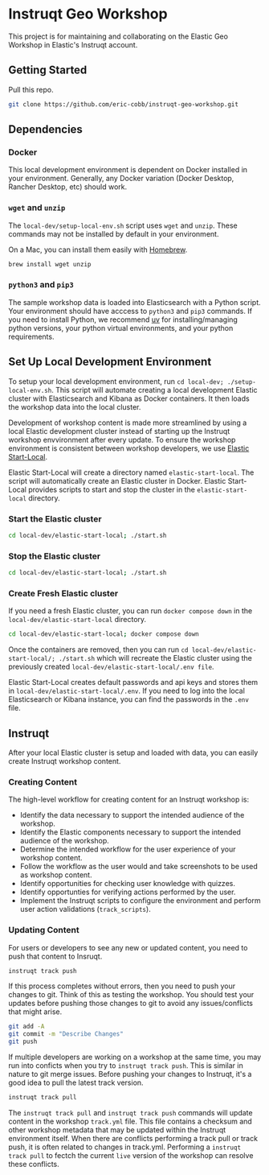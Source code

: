# Instruqt Geo Workshop

This project is for maintaining and collaborating on the Elastic Geo Workshop in Elastic's Instruqt account.

## Getting Started

Pull this repo.

```bash
git clone https://github.com/eric-cobb/instruqt-geo-workshop.git
```

## Dependencies

### Docker

This local development environment is dependent on Docker installed in your environment. Generally, any Docker variation
(Docker Desktop, Rancher Desktop, etc) should work.

### `wget` and `unzip`

The `local-dev/setup-local-env.sh` script uses `wget` and `unzip`. These commands may not be installed by default in your
environment.

On a Mac, you can install them easily with [Homebrew](https://brew.sh/).

```bash
brew install wget unzip
```

### `python3` and `pip3`

The sample workshop data is loaded into Elasticsearch with a Python script. Your environment should have acccess to `python3`
and `pip3` commands. If you need to install Python, we recommend [uv](https://github.com/astral-sh/uv) for installing/managing
python versions, your python virtual environments, and your python requirements.

## Set Up Local Development Environment

To setup your local development environment, run `cd local-dev; ./setup-local-env.sh`. This script will automate creating a
local development Elastic cluster with Elasticsearch and Kibana as Docker containers. It then loads the workshop data into the local cluster.

Development of workshop content is made more streamlined by using a local Elastic development cluster instead of starting up
the Instruqt workshop envvironment after every update. To ensure the workshop environment is consistent between workshop developers, we use [Elastic Start-Local](https://www.elastic.co/guide/en/elasticsearch/reference/current/run-elasticsearch-locally.html).

Elastic Start-Local will create a directory named `elastic-start-local`. The script will automatically create an Elastic
cluster in Docker. Elastic Start-Local provides scripts to start and stop the cluster in the `elastic-start-local` directory.

### Start the Elastic cluster

```bash
cd local-dev/elastic-start-local; ./start.sh
```

### Stop the Elastic cluster

```bash
cd local-dev/elastic-start-local; ./start.sh
```

### Create Fresh Elastic cluster

If you need a fresh Elastic cluster, you can run `docker compose down` in the `local-dev/elastic-start-local` directory.

```bash
cd local-dev/elastic-start-local; docker compose down
```

Once the containers are removed, then you can run `cd local-dev/elastic-start-local/; ./start.sh` which will recreate the
Elastic cluster using the previously created `local-dev/elastic-start-local/.env file`.

Elastic Start-Local creates default passwords and api keys and stores them in `local-dev/elastic-start-local/.env`. If you
need to log into the local Elasticsearch or Kibana instance, you can find the passwords in the `.env` file.

## Instruqt

After your local Elastic cluster is setup and loaded with data, you can easily create Instruqt workshop content.

### Creating Content

The high-level workflow for creating content for an Instruqt workshop is:

- Identify the data necessary to support the intended audience of the workshop.
- Identify the Elastic components necessary to support the intended audience of the workshop.
- Determine the intended workflow for the user experience of your workshop content.
- Follow the workflow as the user would and take screenshots to be used as workshop content.
- Identify opportunities for checking user knowledge with quizzes.
- Identify opportunties for verifying actions performed by the user.
- Implement the Instruqt scripts to configure the environment and perform user action validations (`track_scripts`).

### Updating Content

For users or developers to see any new or updated content, you need to push that content to Insruqt.

```bash
instruqt track push
```

If this process completes without errors, then you need to push your changes to git. Think of this as testing the workshop.
You should test your updates before pushing those changes to git to avoid any issues/conflicts that might arise.

```bash
git add -A
git commit -m "Describe Changes"
git push
```

If multiple developers are working on a workshop at the same time, you may run into conficts when you try to `instruqt track push`.
This is similar in nature to git merge issues. Before pushing your changes to Instruqt, it's a good idea to pull the latest
track version.

```bash
instruqt track pull
```

The `instruqt track pull` and `instruqt track push` commands will update content in the workshop `track.yml` file.  This file
contains a checksum and other workshop metadata that may be updated within the Instruqt environment itself. When there are
conflicts performing a track pull or track push, it is often related to changes in track.yml.  Performing a `instruqt track pull`
to fectch the current `live` version of the workshop can resolve these conflicts.  
